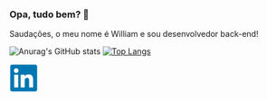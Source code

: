 ### Opa, tudo bem? 👋



<p>Saudações, o meu nome é William e sou desenvolvedor back-end!</p>


![Anurag's GitHub stats](https://github-readme-stats.vercel.app/api?username=WilliamAraujo777&show_icons=true&theme=default)
[![Top Langs](https://github-readme-stats.vercel.app/api/top-langs/?username=WilliamAraujo777&layout=compact)](https://github.com/anuraghazra/github-readme-stats)



<a href = "https://www.linkedin.com/in/williamaraujods" target="_blank">
<img src ="https://raw.githubusercontent.com/devicons/devicon/master/icons/linkedin/linkedin-original.svg" width = "50">
</a>
<!--
**WilliamAraujo777/WilliamAraujo777** is a ✨ _special_ ✨ repository because its `README.md` (this file) appears on your GitHub profile.

Here are some ideas to get you started:

- 🔭 I’m currently working on ...
- 🌱 I’m currently learning ...
- 👯 I’m looking to collaborate on ...
- 🤔 I’m looking for help with ...
- 💬 Ask me about ...
- 📫 How to reach me: ...
- 😄 Pronouns: ...
- ⚡ Fun fact: ...
-->
